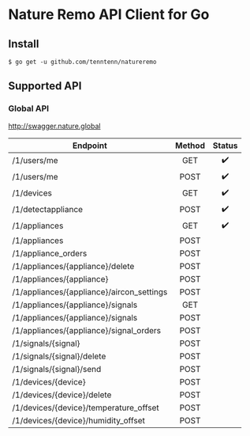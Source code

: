# Nature Remo API Client for Go

## Install

```
$ go get -u github.com/tenntenn/natureremo
```

## Supported API

### Global API

http://swagger.nature.global

|                 Endpoint                | Method |     Status       |
|-----------------------------------------|:------:|:----------------:|
|/1/users/me                              | GET    |:heavy_check_mark:|
|/1/users/me                              | POST   |:heavy_check_mark:|
|/1/devices                               | GET    |:heavy_check_mark:|
|/1/detectappliance                       | POST   |:heavy_check_mark:|
|/1/appliances                            | GET    |:heavy_check_mark:|
|/1/appliances                            | POST   |                  |
|/1/appliance_orders                      | POST   |                  |
|/1/appliances/{appliance}/delete         | POST   |                  |
|/1/appliances/{appliance}                | POST   |                  |
|/1/appliances/{appliance}/aircon_settings| POST   |                  |
|/1/appliances/{appliance}/signals        | GET    |                  |
|/1/appliances/{appliance}/signals        | POST   |                  |
|/1/appliances/{appliance}/signal_orders  | POST   |                  |
|/1/signals/{signal}                      | POST   |                  |
|/1/signals/{signal}/delete               | POST   |                  |
|/1/signals/{signal}/send                 | POST   |                  |
|/1/devices/{device}                      | POST   |                  |
|/1/devices/{device}/delete               | POST   |                  |
|/1/devices/{device}/temperature_offset   | POST   |                  |
|/1/devices/{device}/humidity_offset      | POST   |                  |
